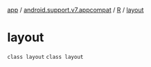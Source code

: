 [app](../../../index.md) / [android.support.v7.appcompat](../../index.md) / [R](../index.md) / [layout](.)

# layout

`class layout`
`class layout`